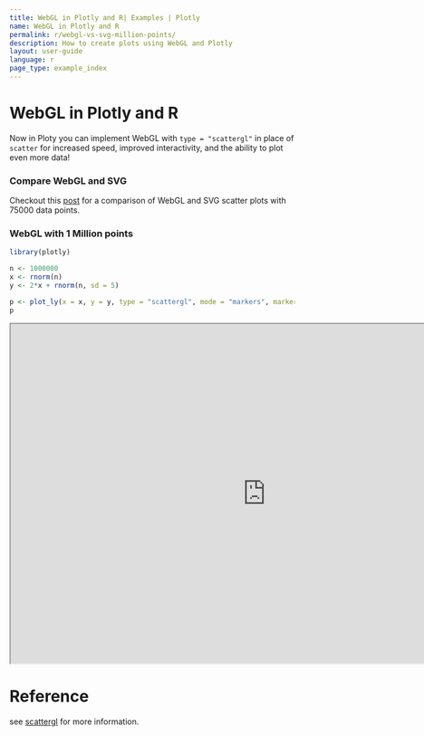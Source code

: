 ```yaml
---
title: WebGL in Plotly and R| Examples | Plotly
name: WebGL in Plotly and R
permalink: r/webgl-vs-svg-million-points/
description: How to create plots using WebGL and Plotly
layout: user-guide
language: r
page_type: example_index
---
```

# WebGL in Plotly and R

Now in Ploty you can implement WebGL with `type = "scattergl"` in place of `scatter` for increased speed, improved interactivity, and the ability to plot even more data!


### Compare WebGL and SVG

Checkout this [post](/r/compare-webgl-svg/) for a comparison of WebGL and SVG scatter plots with 75000 data points.

### WebGL with 1 Million points 

```r
library(plotly)

n <- 1000000
x <- rnorm(n)
y <- 2*x + rnorm(n, sd = 5)

p <- plot_ly(x = x, y = y, type = "scattergl", mode = "markers", marker = list(line = list(width = 2)))
p
```

<iframe src="https://plot.ly/~RPlotBot/2865/y-vs-x/" width="900px" height="600px" scrolling="no" seamless="seamless"></iframe>

# Reference
see [scattergl](https://plot.ly/r/reference/#scattergl) for more information. 





